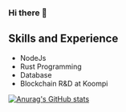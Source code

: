 ### Hi there 👋

## Skills and Experience
* NodeJs
* Rust Programming
* Database
* Blockchain R&D at Koompi

[![Anurag's GitHub stats](https://github-readme-stats.vercel.app/api?username=shenshing)](https://github.com/anuraghazra/github-readme-stats)

